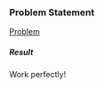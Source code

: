<h3>Problem Statement</h3>

<a href="https://www.hackerrank.com/challenges/most-commons">Problem</a>

<h5>Result</h5>

Work perfectly!